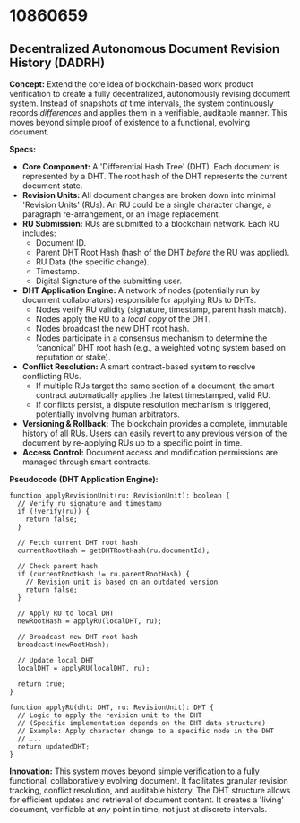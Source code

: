 # 10860659

## Decentralized Autonomous Document Revision History (DADRH)

**Concept:** Extend the core idea of blockchain-based work product verification to create a fully decentralized, autonomously revising document system. Instead of snapshots *at* time intervals, the system continuously records *differences* and applies them in a verifiable, auditable manner.  This moves beyond simple proof of existence to a functional, evolving document.

**Specs:**

*   **Core Component:** A 'Differential Hash Tree' (DHT).  Each document is represented by a DHT.  The root hash of the DHT represents the current document state.
*   **Revision Units:** All document changes are broken down into minimal 'Revision Units' (RUs). An RU could be a single character change, a paragraph re-arrangement, or an image replacement.
*   **RU Submission:**  RUs are submitted to a blockchain network.  Each RU includes:
    *   Document ID.
    *   Parent DHT Root Hash (hash of the DHT *before* the RU was applied).
    *   RU Data (the specific change).
    *   Timestamp.
    *   Digital Signature of the submitting user.
*   **DHT Application Engine:** A network of nodes (potentially run by document collaborators) responsible for applying RUs to DHTs.
    *   Nodes verify RU validity (signature, timestamp, parent hash match).
    *   Nodes apply the RU to a *local copy* of the DHT.
    *   Nodes broadcast the new DHT root hash.
    *   Nodes participate in a consensus mechanism to determine the ‘canonical’ DHT root hash (e.g., a weighted voting system based on reputation or stake).
*   **Conflict Resolution:** A smart contract-based system to resolve conflicting RUs.  
    *   If multiple RUs target the same section of a document, the smart contract automatically applies the latest timestamped, valid RU.
    *   If conflicts persist, a dispute resolution mechanism is triggered, potentially involving human arbitrators.
*   **Versioning & Rollback:**  The blockchain provides a complete, immutable history of all RUs. Users can easily revert to any previous version of the document by re-applying RUs up to a specific point in time.
*   **Access Control:** Document access and modification permissions are managed through smart contracts.

**Pseudocode (DHT Application Engine):**

```
function applyRevisionUnit(ru: RevisionUnit): boolean {
  // Verify ru signature and timestamp
  if (!verify(ru)) {
    return false;
  }

  // Fetch current DHT root hash
  currentRootHash = getDHTRootHash(ru.documentId);

  // Check parent hash
  if (currentRootHash != ru.parentRootHash) {
    // Revision unit is based on an outdated version
    return false;
  }

  // Apply RU to local DHT
  newRootHash = applyRU(localDHT, ru);

  // Broadcast new DHT root hash
  broadcast(newRootHash);

  // Update local DHT
  localDHT = applyRU(localDHT, ru);

  return true;
}

function applyRU(dht: DHT, ru: RevisionUnit): DHT {
  // Logic to apply the revision unit to the DHT
  // (Specific implementation depends on the DHT data structure)
  // Example: Apply character change to a specific node in the DHT
  // ...
  return updatedDHT;
}
```

**Innovation:**  This system moves beyond simple verification to a fully functional, collaboratively evolving document. It facilitates granular revision tracking, conflict resolution, and auditable history. The DHT structure allows for efficient updates and retrieval of document content.  It creates a 'living' document, verifiable at *any* point in time, not just at discrete intervals.
